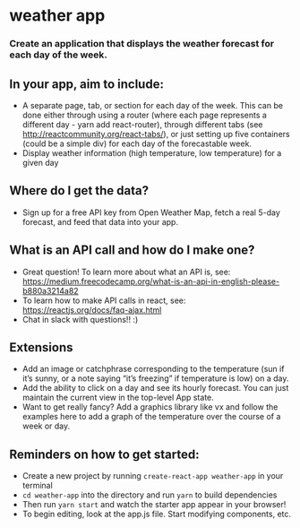 # weather app

### Create an application that displays the weather forecast  for each day of the week. 

## In your app, aim to include:
* A separate page, tab, or section for each day of the week. This can be done either through using a router (where each page represents a different day - yarn add react-router), through different tabs (see http://reactcommunity.org/react-tabs/), or just setting up five containers (could be a simple div) for each day of the forecastable week.  
* Display weather information (high temperature, low temperature) for a given day

## Where do I get the data? 
* Sign up for a free API key from Open Weather Map, fetch a real 5-day forecast, and feed that data into your app.

## What is an API call and how do I make one? 
* Great question! To learn more about what an API is, see: https://medium.freecodecamp.org/what-is-an-api-in-english-please-b880a3214a82
* To learn how to make API calls in react, see: https://reactjs.org/docs/faq-ajax.html
* Chat in slack with questions!! :) 

## Extensions
* Add an image or catchphrase corresponding to the temperature (sun if it’s sunny, or a note saying “it’s freezing” if temperature is low) on a day. 
* Add the ability to click on a day and see its hourly forecast. You can just maintain the current view in the top-level App state.
* Want to get really fancy? Add a graphics library like vx and follow the examples here to add a graph of the temperature over the course of a week or day.

## Reminders on how to get started: 
* Create a new project by running `create-react-app weather-app` in your terminal
* `cd weather-app` into the directory and run `yarn` to build dependencies
* Then run `yarn start` and watch the starter app appear in your browser! 
* To begin editing, look at the app.js file. Start modifying components, etc. 


